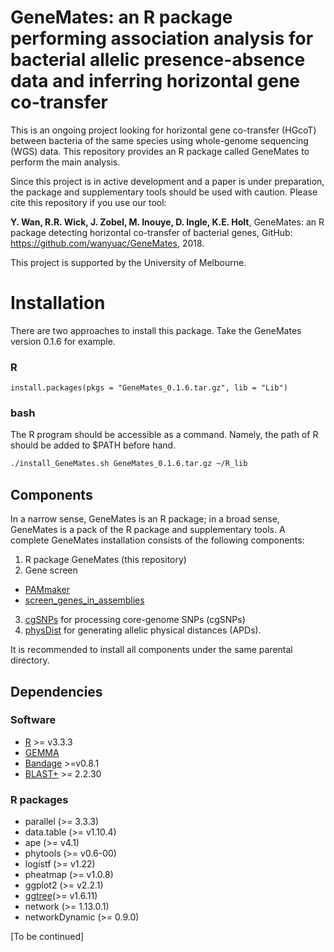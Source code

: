 # GeneMates: an R package performing association analysis for bacterial allelic presence-absence data and inferring horizontal gene co-transfer

This is an ongoing project looking for horizontal gene co-transfer (HGcoT) between bacteria of the same species using whole-genome sequencing (WGS) data. This repository provides an R package called GeneMates to perform the main analysis.

Since this project is in active development and a paper is under preparation, the package and supplementary tools should be used with caution. Please cite this repository if you use our tool:

**Y. Wan, R.R. Wick, J. Zobel, M. Inouye, D. Ingle, K.E. Holt**, GeneMates: an R package detecting horizontal co-transfer of bacterial genes, GitHub: https://github.com/wanyuac/GeneMates, 2018.

This project is supported by the University of Melbourne.

# Installation #

There are two approaches to install this package. Take the GeneMates version 0.1.6 for example.

### R ###

```
install.packages(pkgs = "GeneMates_0.1.6.tar.gz", lib = "Lib")
```

### bash ###
The R program should be accessible as a command. Namely, the path of R should be added to $PATH before hand. 

````bash
./install_GeneMates.sh GeneMates_0.1.6.tar.gz ~/R_lib
````

## Components ##

In a narrow sense, GeneMates is an R package; in a broad sense, GeneMates is a pack of the R package and supplementary tools. A complete GeneMates installation consists of the following components:  
  
1. R package GeneMates (this repository)  
2. Gene screen
  - [PAMmaker](https://github.com/wanyuac/PAMmaker "PAMmaker")
  - [screen_genes_in_assemblies](https://github.com/wanyuac/screen_genes_in_assemblies "screen_genes_in_assemblies")
3. [cgSNPs](https://github.com/wanyuac/cgSNPs "cgSNPs") for processing core-genome SNPs (cgSNPs)
4. [physDist](https://github.com/wanyuac/physDist "physDist") for generating allelic physical distances (APDs).  

It is recommended to install all components under the same parental directory.

## Dependencies ##

### Software ###

* [R](https://www.r-project.org) >= v3.3.3
* [GEMMA](https://github.com/genetics-statistics/GEMMA)
* [Bandage](https://github.com/rrwick/Bandage) >=v0.8.1
* [BLAST+](https://blast.ncbi.nlm.nih.gov/Blast.cgi?CMD=Web&PAGE_TYPE=BlastDocs&DOC_TYPE=Download) >= 2.2.30
 
### R packages ###

* parallel (>= 3.3.3)
* data.table (>= v1.10.4)
* ape (>= v4.1)
* phytools (>= v0.6-00)
* logistf (>= v1.22)
* pheatmap (>= v1.0.8)
* ggplot2 (>= v2.2.1)
* [ggtree](https://github.com/GuangchuangYu/ggtree)(>= v1.6.11)
* network (>= 1.13.0.1)
* networkDynamic (>= 0.9.0)

[To be continued]